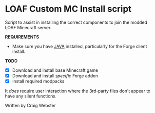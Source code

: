 # LOAF Custom MC Install script

Script to assist in installing the correct components to join the modded LOAF Minecraft server.

**REQUIREMENTS**
- Make sure you have [JAVA](https://www.java.com/en/download/) installed, particularly for the Forge client install.

**TODO**
- [x] Download and install base Minecraft game
- [x] Download and install *specific* Forge addon
- [x] Install required modpacks

It *does* require user interaction where the 3rd-party files don't appear to have any silent functions.

Written by Craig Webster
